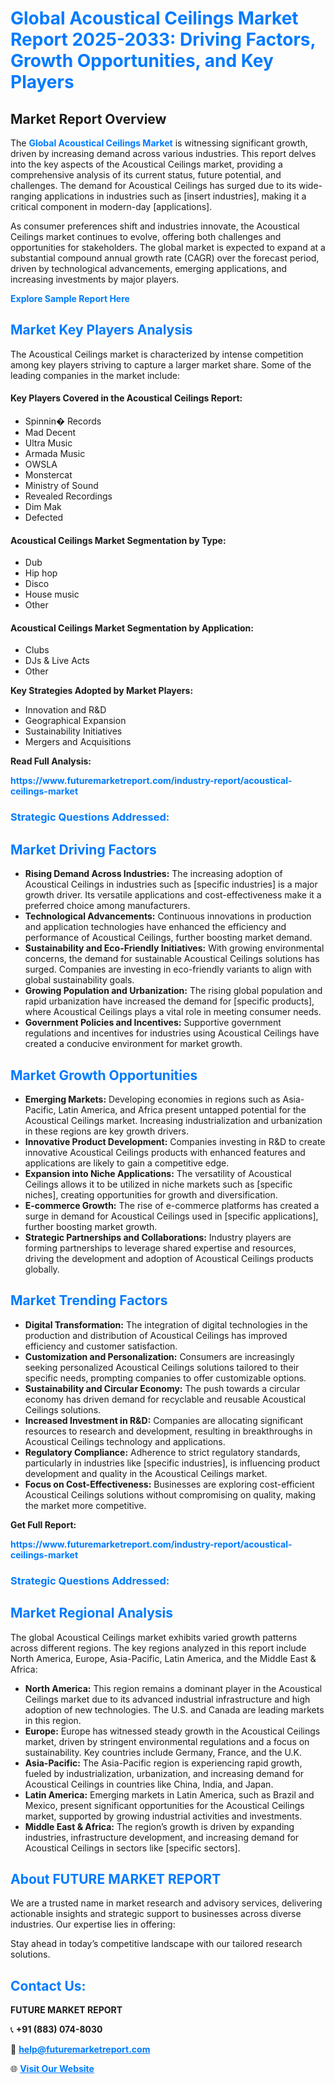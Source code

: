 <h1 style="color: #007BFF;">Global Acoustical Ceilings Market Report 2025-2033: Driving Factors, Growth Opportunities, and Key Players</h1>

<section id="overview">
<h2>Market Report Overview</h2>
<p>The <a href="https://www.futuremarketreport.com/industry-report/acoustical-ceilings-market" style="color: #007BFF; text-decoration: none;"><strong>Global Acoustical Ceilings Market</strong></a> is witnessing significant growth, driven by increasing demand across various industries. This report delves into the key aspects of the Acoustical Ceilings market, providing a comprehensive analysis of its current status, future potential, and challenges. The demand for Acoustical Ceilings has surged due to its wide-ranging applications in industries such as [insert industries], making it a critical component in modern-day [applications].</p>
<p>As consumer preferences shift and industries innovate, the Acoustical Ceilings market continues to evolve, offering both challenges and opportunities for stakeholders. The global market is expected to expand at a substantial compound annual growth rate (CAGR) over the forecast period, driven by technological advancements, emerging applications, and increasing investments by major players.</p>
</section>

<section id="overview">
<p><a href="https://www.futuremarketreport.com/request-sample/reportId=33887" style="color: #007BFF; text-decoration: none;"><strong>Explore Sample Report Here</strong></a></p>
</section>

<section id="key-players">
<h2 style="color: #007BFF;">Market Key Players Analysis</h2>
<p>The Acoustical Ceilings market is characterized by intense competition among key players striving to capture a larger market share. Some of the leading companies in the market include:</p>
<h4>Key Players Covered in the Acoustical Ceilings Report:</h4>
<ul><li>Spinnin� Records</li><li>Mad Decent</li><li>Ultra Music</li><li>Armada Music</li><li>OWSLA</li><li>Monstercat</li><li>Ministry of Sound</li><li>Revealed Recordings</li><li>Dim Mak</li><li>Defected</li></ul>
<h4>Acoustical Ceilings Market Segmentation by Type:</h4>
<ul><li>Dub</li><li>Hip hop</li><li>Disco</li><li>House music</li><li>Other</li></ul>

<h4>Acoustical Ceilings Market Segmentation by Application:</h4>
<ul><li>Clubs</li><li>DJs &amp; Live Acts</li><li>Other</li></ul>
<p><strong>Key Strategies Adopted by Market Players:</strong></p>
<ul>
<li>Innovation and R&D</li>
<li>Geographical Expansion</li>
<li>Sustainability Initiatives</li>
<li>Mergers and Acquisitions</li>
</ul>
</section>

<section>
<p><strong>Read Full Analysis: </strong></p><a href="https://www.futuremarketreport.com/industry-report/acoustical-ceilings-market" style="color: #007BFF; text-decoration: none;"><strong>https://www.futuremarketreport.com/industry-report/acoustical-ceilings-market</strong></a>
<h3 style="color: #007BFF;">Strategic Questions Addressed:</h3>
</section>

<section id="driving-factors">
<h2 style="color: #007BFF;">Market Driving Factors</h2>
<ul>
<li><strong>Rising Demand Across Industries:</strong> The increasing adoption of Acoustical Ceilings in industries such as [specific industries] is a major growth driver. Its versatile applications and cost-effectiveness make it a preferred choice among manufacturers.</li>
<li><strong>Technological Advancements:</strong> Continuous innovations in production and application technologies have enhanced the efficiency and performance of Acoustical Ceilings, further boosting market demand.</li>
<li><strong>Sustainability and Eco-Friendly Initiatives:</strong> With growing environmental concerns, the demand for sustainable Acoustical Ceilings solutions has surged. Companies are investing in eco-friendly variants to align with global sustainability goals.</li>
<li><strong>Growing Population and Urbanization:</strong> The rising global population and rapid urbanization have increased the demand for [specific products], where Acoustical Ceilings plays a vital role in meeting consumer needs.</li>
<li><strong>Government Policies and Incentives:</strong> Supportive government regulations and incentives for industries using Acoustical Ceilings have created a conducive environment for market growth.</li>
</ul>
</section>

<section id="growth-opportunities">
<h2 style="color: #007BFF;">Market Growth Opportunities</h2>
<ul>
<li><strong>Emerging Markets:</strong> Developing economies in regions such as Asia-Pacific, Latin America, and Africa present untapped potential for the Acoustical Ceilings market. Increasing industrialization and urbanization in these regions are key growth drivers.</li>
<li><strong>Innovative Product Development:</strong> Companies investing in R&D to create innovative Acoustical Ceilings products with enhanced features and applications are likely to gain a competitive edge.</li>
<li><strong>Expansion into Niche Applications:</strong> The versatility of Acoustical Ceilings allows it to be utilized in niche markets such as [specific niches], creating opportunities for growth and diversification.</li>
<li><strong>E-commerce Growth:</strong> The rise of e-commerce platforms has created a surge in demand for Acoustical Ceilings used in [specific applications], further boosting market growth.</li>
<li><strong>Strategic Partnerships and Collaborations:</strong> Industry players are forming partnerships to leverage shared expertise and resources, driving the development and adoption of Acoustical Ceilings products globally.</li>
</ul>
</section>

<section id="trending-factors">
<h2 style="color: #007BFF;">Market Trending Factors</h2>
<ul>
<li><strong>Digital Transformation:</strong> The integration of digital technologies in the production and distribution of Acoustical Ceilings has improved efficiency and customer satisfaction.</li>
<li><strong>Customization and Personalization:</strong> Consumers are increasingly seeking personalized Acoustical Ceilings solutions tailored to their specific needs, prompting companies to offer customizable options.</li>
<li><strong>Sustainability and Circular Economy:</strong> The push towards a circular economy has driven demand for recyclable and reusable Acoustical Ceilings solutions.</li>
<li><strong>Increased Investment in R&D:</strong> Companies are allocating significant resources to research and development, resulting in breakthroughs in Acoustical Ceilings technology and applications.</li>
<li><strong>Regulatory Compliance:</strong> Adherence to strict regulatory standards, particularly in industries like [specific industries], is influencing product development and quality in the Acoustical Ceilings market.</li>
<li><strong>Focus on Cost-Effectiveness:</strong> Businesses are exploring cost-efficient Acoustical Ceilings solutions without compromising on quality, making the market more competitive.</li>
</ul>
</section>

<section>
<p><strong>Get Full Report: </strong></p><a href="https://www.futuremarketreport.com/industry-report/acoustical-ceilings-market" style="color: #007BFF; text-decoration: none;"><strong>https://www.futuremarketreport.com/industry-report/acoustical-ceilings-market</strong></a>
<h3 style="color: #007BFF;">Strategic Questions Addressed:</h3>
</section>


<section id="regional-analysis">
<h2 style="color: #007BFF;">Market Regional Analysis</h2>
<p>The global Acoustical Ceilings market exhibits varied growth patterns across different regions. The key regions analyzed in this report include North America, Europe, Asia-Pacific, Latin America, and the Middle East & Africa:</p>
<ul>
<li><strong>North America:</strong> This region remains a dominant player in the Acoustical Ceilings market due to its advanced industrial infrastructure and high adoption of new technologies. The U.S. and Canada are leading markets in this region.</li>
<li><strong>Europe:</strong> Europe has witnessed steady growth in the Acoustical Ceilings market, driven by stringent environmental regulations and a focus on sustainability. Key countries include Germany, France, and the U.K.</li>
<li><strong>Asia-Pacific:</strong> The Asia-Pacific region is experiencing rapid growth, fueled by industrialization, urbanization, and increasing demand for Acoustical Ceilings in countries like China, India, and Japan.</li>
<li><strong>Latin America:</strong> Emerging markets in Latin America, such as Brazil and Mexico, present significant opportunities for the Acoustical Ceilings market, supported by growing industrial activities and investments.</li>
<li><strong>Middle East & Africa:</strong> The region’s growth is driven by expanding industries, infrastructure development, and increasing demand for Acoustical Ceilings in sectors like [specific sectors].</li>
</ul>
</section>

<footer>
<h2 style="color: #007BFF;">About FUTURE MARKET REPORT</h2>
<p>We are a trusted name in market research and advisory services, delivering actionable insights and strategic support to businesses across diverse industries. Our expertise lies in offering:</p>

<p>Stay ahead in today’s competitive landscape with our tailored research solutions.</p>

<h2 style="color: #007BFF;">Contact Us:</h2>
<p><strong>FUTURE MARKET REPORT</strong></p>
<p>📞 <strong>+91 (883) 074-8030</strong></p>
<p>📧 <strong><a href="mailto:help@futuremarketreport.com" style="color: #007BFF;">help@futuremarketreport.com</a></strong></p>
<p>🌐 <strong><a href="https://www.futuremarketreport.com/" style="color: #007BFF;">Visit Our Website</a></strong></p>
</footer>